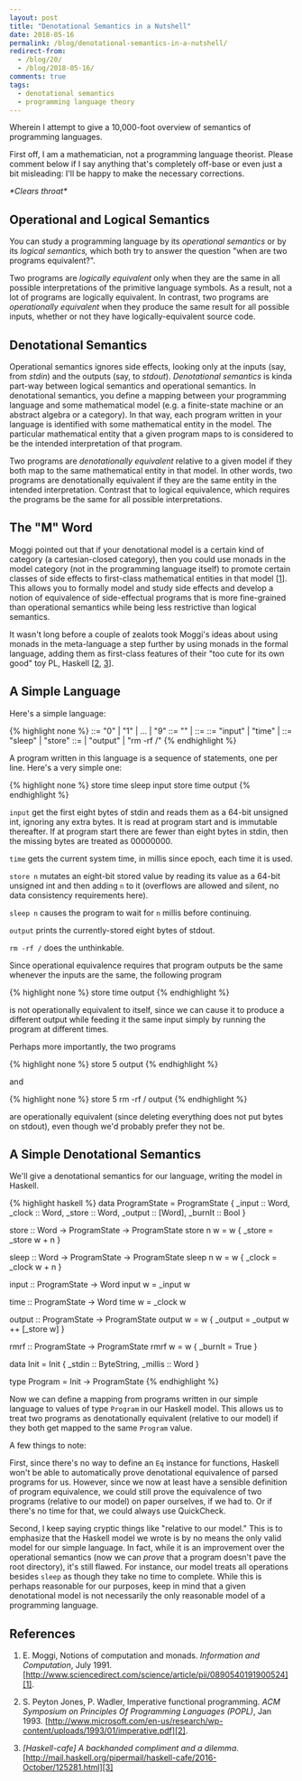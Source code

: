 ```yaml
---
layout: post
title: "Denotational Semantics in a Nutshell"
date: 2018-05-16
permalink: /blog/denotational-semantics-in-a-nutshell/
redirect-from:
  - /blog/20/
  - /blog/2018-05-16/
comments: true
tags:
  - denotational semantics
  - programming language theory
---
```


Wherein I attempt to give a 10,000-foot overview of semantics of
programming languages.

<!--break-->

First off, I am a mathematician, not a programming language theorist.
Please comment below if I say anything that's completely off-base or
even just a bit misleading: I'll be happy to make the necessary
corrections.

*\*Clears throat\**

## Operational and Logical Semantics

You can study a programming language by its _operational semantics_ or
by its _logical semantics,_ which both try to answer the question "when
are two programs equivalent?".

Two programs are _logically equivalent_ only when they are the same in
all possible interpretations of the primitive language symbols. As a
result, not a lot of programs are logically equivalent. In contrast, two
programs are _operationally equivalent_ when they produce the same
result for all possible inputs, whether or not they have
logically-equivalent source code.

## Denotational Semantics

Operational semantics ignores side effects, looking only at the inputs
(say, from _stdin_) and the outputs (say, to _stdout_). _Denotational
semantics_ is kinda part-way between logical semantics and operational
semantics. In denotational semantics, you define a mapping between your
programming language and some mathematical model (e.g. a finite-state
machine or an abstract algebra or a category). In that way, each program
written in your language is identified with some mathematical entity in
the model. The particular mathematical entity that a given program maps
to is considered to be the intended interpretation of that program.

Two programs are _denotationally equivalent_ relative to a given model
if they both map to the same mathematical entity in that model. In other
words, two programs are denotationally equivalent if they are the same
entity in the intended interpretation. Contrast that to logical
equivalence, which requires the programs be the same for all possible
interpretations.

## The "M" Word

Moggi pointed out that if your denotational model is a certain kind of
category (a cartesian-closed category), then you could use monads in the
model category (not in the programming language itself) to promote
certain classes of side effects to first-class mathematical entities in
that model [[1][1]]. This allows you to formally model and study side
effects and develop a notion of equivalence of side-effectual programs
that is more fine-grained than operational semantics while being less
restrictive than logical semantics.

It wasn't long before a couple of zealots took Moggi's ideas about using
monads in the meta-language a step further by using monads in the formal
language, adding them as first-class features of their "too cute for its
own good" toy PL, Haskell [[2][2], [3][3]].

## A Simple Language

Here's a simple language:

{% highlight none %}
    <digit> ::= "0" | "1" | ... | "9"
   <digits> ::= "" | <digit> <digits>
  <literal> ::= <digit> <digits>
    <value> ::= "input" | "time" | <literal>
<operation> ::= "sleep" | "store"
<statement> ::= <operation> <value>
              | "output"
              | "rm -rf /"
{% endhighlight %}

A program written in this language is a sequence of statements, one per
line. Here's a very simple one:

{% highlight none %}
store time
sleep input
store time
output
{% endhighlight %}

`input` get the first eight bytes of stdin and reads them as a 64-bit
unsigned int, ignoring any extra bytes. It is read at program start and
is immutable thereafter. If at program start there are fewer than eight
bytes in stdin, then the missing bytes are treated as 00000000.

`time` gets the current system time, in millis since epoch, each time it
is used.

`store n` mutates an eight-bit stored value by reading its value as a
64-bit unsigned int and then adding `n` to it (overflows are allowed and
silent, no data consistency requirements here).

`sleep n` causes the program to wait for `n` millis before continuing.

`output` prints the currently-stored eight bytes of stdout.

`rm -rf /` does the unthinkable.

Since operational equivalence requires that program outputs be the same
whenever the inputs are the same, the following program

{% highlight none %}
store time
output
{% endhighlight %}

is not operationally equivalent to itself, since we can cause it to
produce a different output while feeding it the same input simply by
running the program at different times.

Perhaps more importantly, the two programs

{% highlight none %}
store 5
output
{% endhighlight %}

and

{% highlight none %}
store 5
rm -rf /
output
{% endhighlight %}

are operationally equivalent (since deleting everything does not put
bytes on stdout), even though we'd probably prefer they not be.

## A Simple Denotational Semantics

We'll give a denotational semantics for our language, writing the model
in Haskell.

{% highlight haskell %}
data ProgramState = ProgramState {
  _input  :: Word,
  _clock  :: Word,
  _store  :: Word,
  _output :: [Word],
  _burnIt :: Bool
  }

store :: Word -> ProgramState -> ProgramState
store n w = w { _store = _store w + n }

sleep :: Word -> ProgramState -> ProgramState
sleep n w = w { _clock = _clock w + n }

input :: ProgramState -> Word
input w = _input w

time :: ProgramState -> Word
time w = _clock w

output :: ProgramState -> ProgramState
output w = w { _output = _output w ++ [_store w] }

rmrf :: ProgramState -> ProgramState
rmrf w = w { _burnIt = True }

data Init = Init { _stdin :: ByteString, _millis :: Word }

type Program = Init -> ProgramState
{% endhighlight %}

Now we can define a mapping from programs written in our simple
language to values of type `Program` in our Haskell model. This allows
us to treat two programs as denotationally equivalent (relative to our
model) if they both get mapped to the same `Program` value.

A few things to note:

First, since there's no way to define an `Eq` instance for functions,
Haskell won't be able to automatically prove denotational equivalence of
parsed programs for us. However, since we now at least have a sensible
definition of program equivalence, we could still prove the equivalence
of two programs (relative to our model) on paper ourselves, if we had
to. Or if there's no time for that, we could always use QuickCheck.

Second, I keep saying cryptic things like "relative to our model." This
is to emphasize that the Haskell model we wrote is by no means the only
valid model for our simple language. In fact, while it is an improvement
over the operational semantics (now we can _prove_ that a program
doesn't pave the root directory), it's still flawed. For instance, our
model treats all operations besides `sleep` as though they take no time
to complete. While this is perhaps reasonable for our purposes, keep in
mind that a given denotational model is not necessarily the only
reasonable model of a programming language.

## References

  1. E. Moggi, Notions of computation and monads.
  _Information and Computation_, July 1991.
  [http://www.sciencedirect.com/science/article/pii/0890540191900524][1].

  [1]: http://www.sciencedirect.com/science/article/pii/0890540191900524

  2. S. Peyton Jones, P. Wadler, Imperative functional programming.
  _ACM Symposium on Principles Of Programming Languages (POPL)_, Jan 1993.
  [http://www.microsoft.com/en-us/research/wp-content/uploads/1993/01/imperative.pdf][2].

  [2]: http://www.microsoft.com/en-us/research/wp-content/uploads/1993/01/imperative.pdf

  3. _[Haskell-cafe] A backhanded compliment and a dilemma_.
  [http://mail.haskell.org/pipermail/haskell-cafe/2016-October/125281.html][3]

  [3]: http://mail.haskell.org/pipermail/haskell-cafe/2016-October/125281.html
